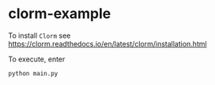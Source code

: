 # clorm-example

To install `Clorm` see https://clorm.readthedocs.io/en/latest/clorm/installation.html


To execute, enter
```
python main.py
```
